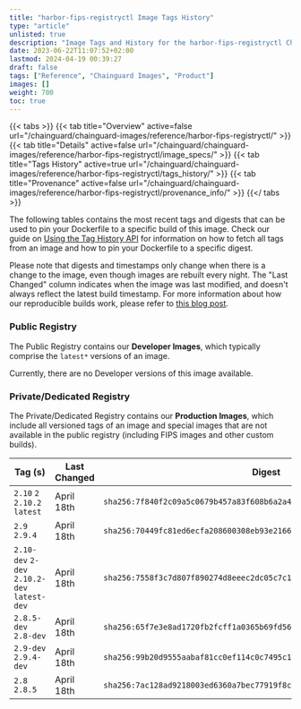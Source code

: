 ```yaml
---
title: "harbor-fips-registryctl Image Tags History"
type: "article"
unlisted: true
description: "Image Tags and History for the harbor-fips-registryctl Chainguard Image"
date: 2023-06-22T11:07:52+02:00
lastmod: 2024-04-19 00:39:27
draft: false
tags: ["Reference", "Chainguard Images", "Product"]
images: []
weight: 700
toc: true
---
```


{{< tabs >}}
{{< tab title="Overview" active=false url="/chainguard/chainguard-images/reference/harbor-fips-registryctl/" >}}
{{< tab title="Details" active=false url="/chainguard/chainguard-images/reference/harbor-fips-registryctl/image_specs/" >}}
{{< tab title="Tags History" active=true url="/chainguard/chainguard-images/reference/harbor-fips-registryctl/tags_history/" >}}
{{< tab title="Provenance" active=false url="/chainguard/chainguard-images/reference/harbor-fips-registryctl/provenance_info/" >}}
{{</ tabs >}}

The following tables contains the most recent tags and digests that can be used to pin your Dockerfile to a specific build of this image. Check our guide on [Using the Tag History API](/chainguard/chainguard-images/using-the-tag-history-api/) for information on how to fetch all tags from an image and how to pin your Dockerfile to a specific digest.

Please note that digests and timestamps only change when there is a change to the image, even though images are rebuilt every night. The "Last Changed" column indicates when the image was last modified, and doesn't always reflect the latest build timestamp. For more information about how our reproducible builds work, please refer to [this blog post](https://www.chainguard.dev/unchained/reproducing-chainguards-reproducible-image-builds).

### Public Registry
The Public Registry contains our **Developer Images**, which typically comprise the `latest*` versions of an image.

Currently, there are no Developer versions of this image available.

### Private/Dedicated Registry
The Private/Dedicated Registry contains our **Production Images**, which include all versioned tags of an image and special images that are not available in the public registry (including FIPS images and other custom builds).

| Tag (s)                                       | Last Changed | Digest                                                                    |
|-----------------------------------------------|--------------|---------------------------------------------------------------------------|
|  `2.10` `2` `2.10.2` `latest`                 | April 18th   | `sha256:7f840f2c09a5c0679b457a83f608b6a2a46949c3146698d0ebf9549268d45329` |
|  `2.9` `2.9.4`                                | April 18th   | `sha256:70449fc81ed6ecfa208600308eb93e2166c891c4f80355f0614fc5fd65d8cf70` |
|  `2.10-dev` `2-dev` `2.10.2-dev` `latest-dev` | April 18th   | `sha256:7558f3c7d807f890274d8eeec2dc05c7c1ce40d46536faac628ea2f88f26f468` |
|  `2.8.5-dev` `2.8-dev`                        | April 18th   | `sha256:65f7e3e8ad1720fb2fcff1a0365b69fd56202672cca05b886088969290d3ddeb` |
|  `2.9-dev` `2.9.4-dev`                        | April 18th   | `sha256:99b20d9555aabaf81cc0ef114c0c7495c13a7ce21d647821e2175aaa8e718c27` |
|  `2.8` `2.8.5`                                | April 18th   | `sha256:7ac128ad9218003ed6360a7bec77919f8cc45c2942268b972c5207c8ebc16319` |

